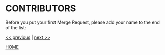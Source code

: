 # CONTRIBUTORS

Before you put your first Merge Request, please add your name to the end of the list:


[<< previous](https://gitlab.com/exadra37-docker/php/docker-stack/blob/master/AUTHOR.md) | [next >>](https://gitlab.com/exadra37-docker/php/docker-stack/blob/master/LICENSE)

[HOME](https://gitlab.com/exadra37-docker/php/docker-stack/blob/master/README.md)

